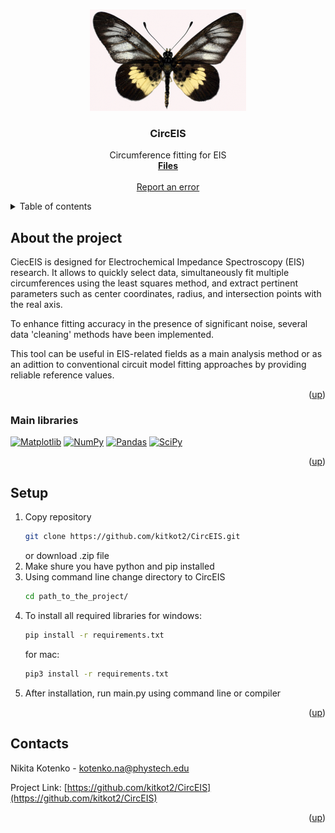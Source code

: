 <a name="readme-top"></a>

<br />
<div align="center">
  <a href="https://github.com/kitkot2/CircEIS">
    <img src="img/circeis.png" alt="Logo">
  </a>

<h3 align="center">CircEIS</h3>

  <p align="center">
    Circumference fitting for EIS
    <br />
    <a href="https://github.com/kitkot2/CircEIS"><strong>Files</strong></a>
    <br />
    <br />
    <a href="https://github.com/kitkot2/CircEIS/issues">Report an error</a>
  </p>
</div>


<details>
  <summary>Table of contents</summary>
  <ol>
    <li>
      <a href="#About">About</a>
      <ul>
        <li><a href="#Main libraries">Main libraries</a></li>
      </ul>
    </li>
    <li><a href="#Setup">Setup</a></li>
    <li><a href="#Contacts">Contacts</a></li>
  </ol>
</details>


## About the project

CiecEIS is designed for Electrochemical Impedance Spectroscopy (EIS) research. It allows to quickly select data, simultaneously fit multiple circumferences using the least squares method, and extract pertinent parameters such as center coordinates, radius, and intersection points with the real axis.

To enhance fitting accuracy in the presence of significant noise, several data 'cleaning' methods have been implemented.

This tool can be useful in EIS-related fields as a main analysis method or as an adittion to conventional circuit model fitting approaches by providing reliable reference values.

<p align="right">(<a href="#readme-top">up</a>)</p>

### Main libraries

[![Matplotlib](https://img.shields.io/badge/Matplotlib-%23ffffff.svg?style=for-the-badge&logo=Matplotlib&logoColor=black)][Matplotlib-url]
[![NumPy](https://img.shields.io/badge/numpy-%23013243.svg?style=for-the-badge&logo=numpy&logoColor=white)][NumPy-url]
[![Pandas](https://img.shields.io/badge/pandas-%23150458.svg?style=for-the-badge&logo=pandas&logoColor=white)][Pandas-url]
[![SciPy](https://img.shields.io/badge/SciPy-%230C55A5.svg?style=for-the-badge&logo=scipy&logoColor=%white)][SciPy-url]

<p align="right">(<a href="#readme-top">up</a>)</p>

## Setup

1. Copy repository
   ```sh
   git clone https://github.com/kitkot2/CircEIS.git
   ```
   or download .zip file
2. Make shure you have python and pip installed
3. Using command line change directory to CircEIS
   ```sh
   cd path_to_the_project/
   ```
4. To install all required libraries
  for windows:
   ```sh
   pip install -r requirements.txt
   ```
   for mac:
   ```sh
   pip3 install -r requirements.txt
   ```
5. After installation, run main.py using command line or compiler

<p align="right">(<a href="#readme-top">up</a>)</p>

## Contacts

Nikita Kotenko - kotenko.na@phystech.edu

Project Link: [https://github.com/kitkot2/CircEIS](https://github.com/kitkot2/CircEIS)

<p align="right">(<a href="#readme-top">up</a>)</p>

[contributors-shield]: https://img.shields.io/github/contributors/kitkot2/CircEIS.svg?style=for-the-badge
[contributors-url]: https://github.com/kitkot2/CircEIS/graphs/contributors
[forks-shield]: https://img.shields.io/github/forks/kitkot2/CircEIS.svg?style=for-the-badge
[forks-url]: https://github.com/kitkot2/CircEIS/network/members
[stars-shield]: https://img.shields.io/github/stars/kitkot2/CircEIS.svg?style=for-the-badge
[stars-url]: https://github.com/kitkot2/CircEIS/stargazers
[issues-shield]: https://img.shields.io/github/issues/kitkot2/CircEIS.svg?style=for-the-badge
[issues-url]: https://github.com/kitkot2/CircEIS/issues
[Pandas-url]: https://pandas.pydata.org/
[Matplotlib-url]: https://matplotlib.org/
[SciPy-url]: https://docs.scipy.org/doc/
[NumPy-url]: https://numpy.org/